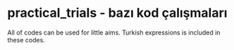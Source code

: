 # practical_trials - bazı kod çalışmaları
All of codes can be used for little aims. Turkish expressions is included in these codes.
